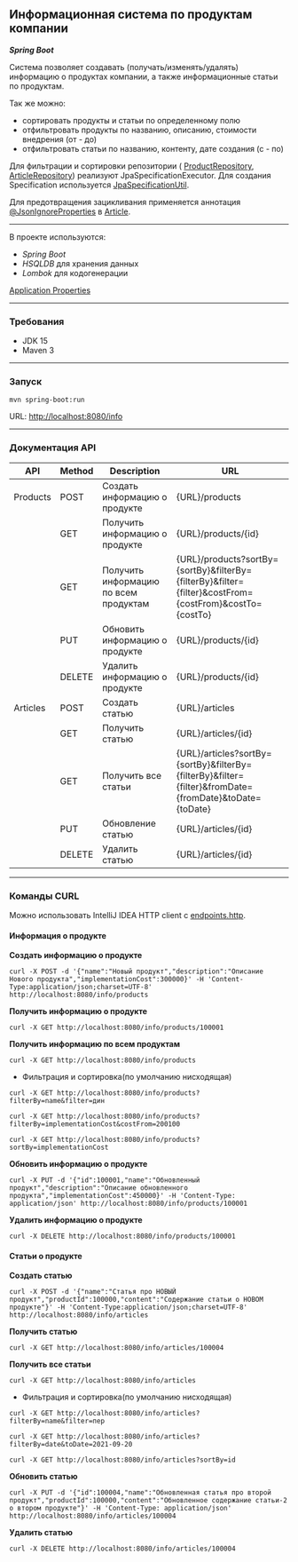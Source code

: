 Информационная система по продуктам компании
--------------------------------------------

_**Spring Boot**_

Система позволяет создавать (получать/изменять/удалять) информацию о продуктах компании, а также
информационные статьи по продуктам.

Так же можно:
- сортировать продукты и статьи по определенному полю
- отфильтровать продукты по названию, описанию, стоимости внедрения (от - до)
- отфильтровать статьи по названию, контенту, дате создания (с - по)

Для фильтрации и сортировки репозитории (
[ProductRepository](src/main/java/org/company/product/info/repository/ProductRepository.java), 
[ArticleRepository](src/main/java/org/company/product/info/repository/ArticleRepository.java)) 
реализуют JpaSpecificationExecutor. Для создания Specification используется 
[JpaSpecificationUtil](src/main/java/org/company/product/info/util/JpaSpecificationUtil.java).

Для предотвращения зацикливания применяется аннотация [@JsonIgnoreProperties](https://stackoverflow.com/a/39573255) в 
[Article](src/main/java/org/company/product/info/model/Article.java).

---

В проекте используются:

- _Spring Boot_
- _HSQLDB_ для хранения данных
- _Lombok_ для кодогенерации

[Application Properties](src/main/resources/application.yaml)

---

### Требования

- JDK 15
- Maven 3

---

### Запуск
```
mvn spring-boot:run
```

URL: [http://localhost:8080/info](http://localhost:8080/info)

---

### Документация API

| API        | Method | Description                             | URL                                                                                                   |
|------------|--------|-----------------------------------------|-------------------------------------------------------------------------------------------------------|
| Products   | POST   | Создать информацию о продукте           | {URL}/products                                                                                        |
|            | GET    | Получить информацию о продукте          | {URL}/products/{id}                                                                                   |
|            | GET    | Получить информацию по всем продуктам   | {URL}/products?sortBy={sortBy}&filterBy={filterBy}&filter={filter}&costFrom={costFrom}&costTo={costTo}|
|            | PUT    | Обновить информацию о продукте          | {URL}/products/{id}                                                                                   |
|            | DELETE | Удалить информацию о продукте           | {URL}/products/{id}                                                                                   |
| Articles   | POST   | Создать статью                          | {URL}/articles                                                                                        |
|            | GET    | Получить статью                         | {URL}/articles/{id}                                                                                   |
|            | GET    | Получить все статьи                     | {URL}/articles?sortBy={sortBy}&filterBy={filterBy}&filter={filter}&fromDate={fromDate}&toDate={toDate}|
|            | PUT    | Обновление статью                       | {URL}/articles/{id}                                                                                   |
|            | DELETE | Удалить статью                          | {URL}/articles/{id}                                                                                   |

---

### Команды CURL

Можно использовать IntelliJ IDEA HTTP client с [endpoints.http](endpoints.http).

#### Информация о продукте

**Создать информацию о продукте**
```shell
curl -X POST -d '{"name":"Новый продукт","description":"Описание Нового продукта","implementationCost":300000}' -H 'Content-Type:application/json;charset=UTF-8' http://localhost:8080/info/products
```
**Получить информацию о продукте**
```shell
curl -X GET http://localhost:8080/info/products/100001
```
**Получить информацию по всем продуктам**
```shell
curl -X GET http://localhost:8080/info/products
```
 - Фильтрация и сортировка(по умолчанию нисходящая)
```shell
curl -X GET http://localhost:8080/info/products?filterBy=name&filter=дин
```
```shell
curl -X GET http://localhost:8080/info/products?filterBy=implementationCost&costFrom=200100
```
```shell
curl -X GET http://localhost:8080/info/products?sortBy=implementationCost
```
**Обновить информацию о продукте**
```shell
curl -X PUT -d '{"id":100001,"name":"Обновленный продукт","description":"Описание обновленного продукта","implementationCost":450000}' -H 'Content-Type: application/json' http://localhost:8080/info/products/100001
```
**Удалить информацию о продукте**
```shell
curl -X DELETE http://localhost:8080/info/products/100001
```

#### Статьи о продукте

**Создать статью**
```shell
curl -X POST -d '{"name":"Статья про НОВЫЙ продукт","productId":100000,"content":"Содержание статьи о НОВОМ продукте"}' -H 'Content-Type:application/json;charset=UTF-8' http://localhost:8080/info/articles
```
**Получить статью**
```shell
curl -X GET http://localhost:8080/info/articles/100004
```
**Получить все статьи**
```shell
curl -X GET http://localhost:8080/info/articles
```
 - Фильтрация и сортировка(по умолчанию нисходящая)
```shell
curl -X GET http://localhost:8080/info/articles?filterBy=name&filter=пер
```
```shell
curl -X GET http://localhost:8080/info/articles?filterBy=date&toDate=2021-09-20
```
```shell
curl -X GET http://localhost:8080/info/articles?sortBy=id
```
**Обновить статью**
```shell
curl -X PUT -d '{"id":100004,"name":"Обновленная статья про второй продукт","productId":100000,"content":"Обновленное содержание статьи-2 о втором продукте"}' -H 'Content-Type: application/json' http://localhost:8080/info/articles/100004
```
**Удалить статью**
```shell
curl -X DELETE http://localhost:8080/info/articles/100004
```
